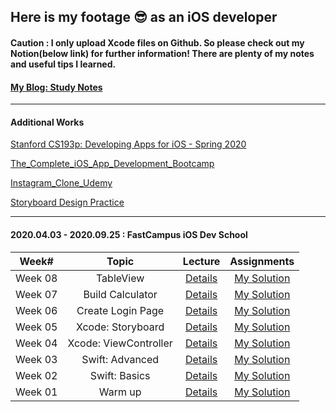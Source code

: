 ## Here is my footage 😎 as an iOS developer ##

####  Caution : I only upload Xcode files on Github. So please check out my Notion(below link) for further information! There are plenty of my notes and useful tips I learned. ####
#### [My Blog: Study Notes](https://www.notion.so/My-Blog-Study-Notes-87ba5d8cf6b647f8b8dbdbd182a06c55) ####


---
#### Additional Works ####

[Stanford CS193p: Developing Apps for iOS - Spring 2020](https://github.com/KasRoid/CS193p)

[The_Complete_iOS_App_Development_Bootcamp](https://github.com/KasRoid/The_Complete_iOS_App_Development_Bootcamp)

[Instagram_Clone_Udemy](https://github.com/KasRoid/Instagram_Clone_Udemy)

[Storyboard Design Practice](https://github.com/KasRoid/Intro_to_iOS_Development)

---

#### 2020.04.03 - 2020.09.25 : FastCampus iOS Dev School ####

|   Week#   |    Topic   |  Lecture |  Assignments  |
|:---------:|:----------:|:--------:|:-------------:|
|  Week 08  |  TableView  | [Details](https://github.com/KasRoid/MyStudyHistory/tree/master/iOS_Dev_School/Week_08)|[My Solution](https://github.com/KasRoid/MyStudyHistory/tree/master/iOS_Dev_School/Week_08/Assignments) |
|  Week 07  |  Build Calculator  | [Details](https://github.com/KasRoid/MyStudyHistory/tree/master/iOS_Dev_School/Week_07)|[My Solution](https://github.com/KasRoid/MyStudyHistory/tree/master/iOS_Dev_School/Week_07/Assignments) |
|  Week 06  |  Create Login Page  | [Details](https://github.com/KasRoid/MyStudyHistory/tree/master/iOS_Dev_School/Week_06)|[My Solution](https://github.com/KasRoid/MyStudyHistory/tree/master/iOS_Dev_School/Week_06/Assignments) |
|  Week 05  |  Xcode: Storyboard  | [Details](https://github.com/KasRoid/MyStudyHistory/tree/master/iOS_Dev_School/Week_05)|[My Solution](https://github.com/KasRoid/MyStudyHistory/tree/master/iOS_Dev_School/Week_05/Assignments) |
|  Week 04  |  Xcode: ViewController  | [Details](https://github.com/KasRoid/MyStudyHistory/tree/master/iOS_Dev_School/Week_04)|[My Solution](https://github.com/KasRoid/MyStudyHistory/tree/master/iOS_Dev_School/Week_04/Assignments) |
|  Week 03  |  Swift: Advanced  | [Details](https://github.com/KasRoid/MyStudyHistory/tree/master/iOS_Dev_School/Week_03)|[My Solution](https://github.com/KasRoid/MyStudyHistory/tree/master/iOS_Dev_School/Week_03/Assignments) |
|  Week 02  |  Swift: Basics    | [Details](https://github.com/KasRoid/MyStudyHistory/tree/master/iOS_Dev_School/Week_02)|[My Solution](https://github.com/KasRoid/myStudyHistory/tree/master/iOS_Dev_School/Week_02/Assignments) |
|  Week 01  |  Warm up          | [Details](https://github.com/KasRoid/MyStudyHistory/tree/master/iOS_Dev_School/Week_01)|[My Solution](https://github.com/KasRoid/myStudyHistory/tree/master/iOS_Dev_School/Week_01/Assignments) |
